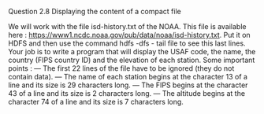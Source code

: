 Question 2.8 Displaying the content of a compact file

We will work with the file isd-history.txt of the NOAA. This file is available here : https://www1.ncdc.noaa.gov/pub/data/noaa/isd-history.txt. Put it on HDFS and then use the command hdfs -dfs - tail file to see this last lines. Your job is to write a program that will display the USAF code, the name, the country (FIPS country ID) and the elevation of each station.
Some important points :
— The first 22 lines of the file have to be ignored (they do not contain data).
— The name of each station begins at the character 13 of a line and its size is 29 characters long. — The FIPS begins at the character 43 of a line and its size is 2 characters long.
— The altitude begins at the character 74 of a line and its size is 7 characters long.
